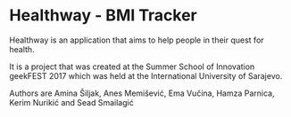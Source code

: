 # Healthway - BMI Tracker

Healthway is an application that aims to help people in their quest for health.

It is a project that was created at the Summer School of Innovation geekFEST 2017 which was held at the International University of Sarajevo.

 Authors are Amina Šiljak, Anes Memišević, Ema Vučina, Hamza Parnica, Kerim Nurikić and Sead Smailagić 
